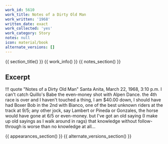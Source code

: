 ```yaml
---
work_id: 5610
work_title: Notes of a Dirty Old Man
work_written: '1968'
written_date: exact
work_collected: 'yes'
work_category: Story
notes: null
icon: material/book
alternate_versions: []
---
```


{{ section_title() }}
{{ work_info() }}
{{ notes_section() }}
## Excerpt
!!! quote "Notes of a Dirty Old Man"
    Santa Anita, March 22, 1968, 3:10 p.m. I can't catch Quillo's Babe the even-money shot with Alpen Dance. the 4th race is over and I haven't touched a thing, I am $40.00 down, I should have had Boxer Bob in the 2nd with Bianco, one of the best unknown riders at the track at 9/5; any other jock, say Lambert or Pineda or Gonzales, the horse would have gone at 6/5 or even-money. but I've got an old saying (I make up old sayings as I walk around in rags) that knowledge without follow-through is worse than no knowledge at all...

{{ appearances_section() }}
{{ alternate_versions_section() }}